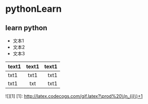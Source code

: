 # pythonLearn
## learn python 
- 文本1
- 文本2
- 文本3

|text1 |text1 |text1 |
|------|:----:|-----:|
|txt1  |txt1  |txt1  |
|txt1  |txt   |txt1  |

![][1]
[1]: http://latex.codecogs.com/gif.latex?\prod%20\(n_{i}\)+1
